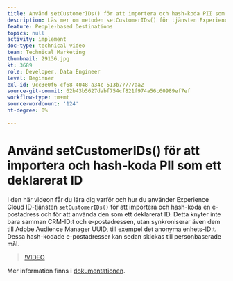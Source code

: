 ```yaml
---
title: Använd setCustomerIDs() för att importera och hash-koda PII som ett deklarerat ID
description: Läs mer om metoden setCustomerIDs() för tjänsten Experience Cloud ID när du ska importera och hash-koda en e-postadress. Lär dig hur du använder det som ett deklarerat ID.
feature: People-based Destinations
topics: null
activity: implement
doc-type: technical video
team: Technical Marketing
thumbnail: 29136.jpg
kt: 3689
role: Developer, Data Engineer
level: Beginner
exl-id: 9cc3e0f6-cf68-4048-a34c-513b77777aa2
source-git-commit: 62b43b5627dabf754cf821f974a56c60989ef7ef
workflow-type: tm+mt
source-wordcount: '124'
ht-degree: 0%

---
```


# Använd setCustomerIDs() för att importera och hash-koda PII som ett deklarerat ID

I den här videon får du lära dig varför och hur du använder Experience Cloud ID-tjänsten `setCustomerIDs()` för att importera och hash-koda en e-postadress och för att använda den som ett deklarerat ID. Detta knyter inte bara samman CRM-ID:t och e-postadressen, utan synkroniserar även dem till Adobe Audience Manager UUID, till exempel det anonyma enhets-ID:t. Dessa hash-kodade e-postadresser kan sedan skickas till personbaserade mål.

>[!VIDEO](https://video.tv.adobe.com/v/29136/?quality=12)

Mer information finns i [dokumentationen](https://experienceleague.adobe.com/docs/id-service/using/reference/hashing-support.html).

